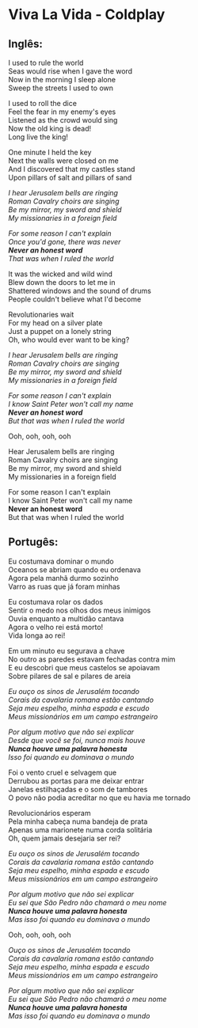 # Viva La Vida - Coldplay

## Inglês:

I used to rule the world  
Seas would rise when I gave the word  
Now in the morning I sleep alone  
Sweep the streets I used to own  

I used to roll the dice  
Feel the fear in my enemy's eyes  
Listened as the crowd would sing  
Now the old king is dead!  
Long live the king!  

One minute I held the key  
Next the walls were closed on me  
And I discovered that my castles stand  
Upon pillars of salt and pillars of sand  

*I hear Jerusalem bells are ringing  
Roman Cavalry choirs are singing  
Be my mirror, my sword and shield  
My missionaries in a foreign field*  

*For some reason I can't explain  
Once you'd gone, there was never  
**Never an honest word**  
That was when I ruled the world*  

It was the wicked and wild wind  
Blew down the doors to let me in  
Shattered windows and the sound of drums  
People couldn't believe what I'd become  

Revolutionaries wait  
For my head on a silver plate  
Just a puppet on a lonely string  
Oh, who would ever want to be king?  

*I hear Jerusalem bells are ringing  
Roman Cavalry choirs are singing  
Be my mirror, my sword and shield  
My missionaries in a foreign field*  

*For some reason I can't explain  
I know Saint Peter won't call my name  
**Never an honest word**  
But that was when I ruled the world*  

Ooh, ooh, ooh, ooh  

Hear Jerusalem bells are ringing  
Roman Cavalry choirs are singing  
Be my mirror, my sword and shield  
My missionaries in a foreign field  

For some reason I can't explain  
I know Saint Peter won't call my name  
**Never an honest word**  
But that was when I ruled the world  


## Portugês:

Eu costumava dominar o mundo  
Oceanos se abriam quando eu ordenava  
Agora pela manhã durmo sozinho  
Varro as ruas que já foram minhas  

Eu costumava rolar os dados   
Sentir o medo nos olhos dos meus inimigos  
Ouvia enquanto a multidão cantava  
Agora o velho rei está morto!  
Vida longa ao rei!  

Em um minuto eu segurava a chave  
No outro as paredes estavam fechadas contra mim  
E eu descobri que meus castelos se apoiavam  
Sobre pilares de sal e pilares de areia  

*Eu ouço os sinos de Jerusalém tocando  
Corais da cavalaria romana estão cantando  
Seja meu espelho, minha espada e escudo  
Meus missionários em um campo estrangeiro*  

*Por algum motivo que não sei explicar  
Desde que você se foi, nunca mais houve  
**Nunca houve uma palavra honesta**  
Isso foi quando eu dominava o mundo*  

Foi o vento cruel e selvagem que  
Derrubou as portas para me deixar entrar  
Janelas estilhaçadas e o som de tambores  
O povo não podia acreditar no que eu havia me tornado  

Revolucionários esperam  
Pela minha cabeça numa bandeja de prata  
Apenas uma marionete numa corda solitária  
Oh, quem jamais desejaria ser rei?  

*Eu ouço os sinos de Jerusalém tocando  
Corais da cavalaria romana estão cantando  
Seja meu espelho, minha espada e escudo  
Meus missionários em um campo estrangeiro*  

*Por algum motivo que não sei explicar  
Eu sei que São Pedro não chamará o meu nome  
**Nunca houve uma palavra honesta**  
Mas isso foi quando eu dominava o mundo*  

Ooh, ooh, ooh, ooh  

*Ouço os sinos de Jerusalém tocando  
Corais da cavalaria romana estão cantando  
Seja meu espelho, minha espada e escudo  
Meus missionários em um campo estrangeiro*  

*Por algum motivo que não sei explicar  
Eu sei que São Pedro não chamará o meu nome  
**Nunca houve uma palavra honesta**  
Mas isso foi quando eu dominava o mundo*  